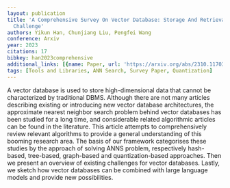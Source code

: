 ```yaml
---
layout: publication
title: 'A Comprehensive Survey On Vector Database: Storage And Retrieval Technique,
  Challenge'
authors: Yikun Han, Chunjiang Liu, Pengfei Wang
conference: Arxiv
year: 2023
citations: 17
bibkey: han2023comprehensive
additional_links: [{name: Paper, url: 'https://arxiv.org/abs/2310.11703'}]
tags: [Tools and Libraries, ANN Search, Survey Paper, Quantization]
---
```

A vector database is used to store high-dimensional data that cannot be
characterized by traditional DBMS. Although there are not many articles
describing existing or introducing new vector database architectures, the
approximate nearest neighbor search problem behind vector databases has been
studied for a long time, and considerable related algorithmic articles can be
found in the literature. This article attempts to comprehensively review
relevant algorithms to provide a general understanding of this booming research
area. The basis of our framework categorises these studies by the approach of
solving ANNS problem, respectively hash-based, tree-based, graph-based and
quantization-based approaches. Then we present an overview of existing
challenges for vector databases. Lastly, we sketch how vector databases can be
combined with large language models and provide new possibilities.